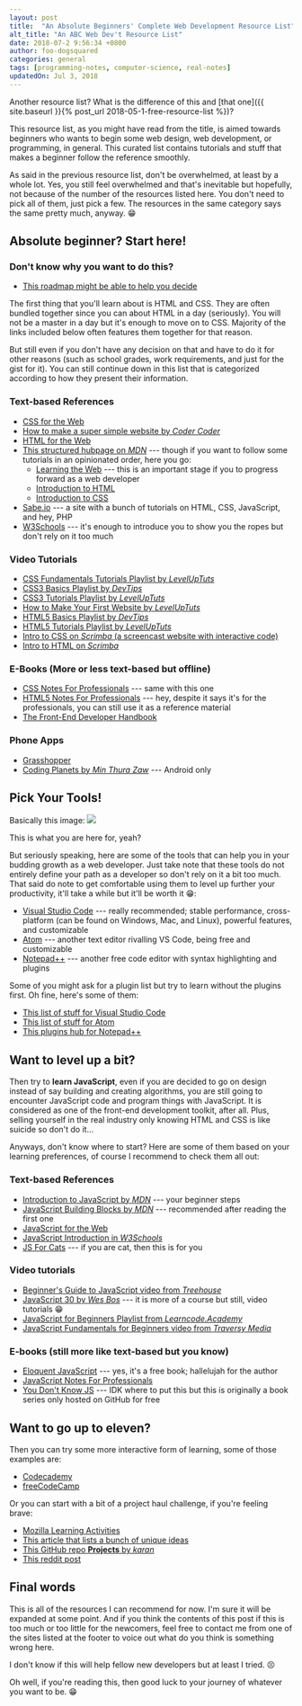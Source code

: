 ```yaml
---
layout: post
title:  "An Absolute Beginners' Complete Web Development Resource List"
alt_title: "An ABC Web Dev't Resource List"
date: 2018-07-2 9:56:34 +0800
author: foo-dogsquared
categories: general
tags: [programming-notes, computer-science, real-notes]
updatedOn: Jul 3, 2018
---
```


Another resource list? What is the difference of this and [that one]({{ site.baseurl }}{% post_url 2018-05-1-free-resource-list %})?

This resource list, as you might have read from the title, is aimed towards beginners who wants to begin some web design, 
web development, or programming, in general. This curated list contains tutorials and stuff that makes a beginner follow 
the reference smoothly.

As said in the previous resource list, don't be overwhelmed, at least by a whole lot. Yes, you still feel overwhelmed and 
that's inevitable but hopefully, not because of the number of the resources listed here. You don't need to pick all of them, just 
pick a few. The resources in the same category says the same pretty much, anyway. 😁

## Absolute beginner? Start here!
### Don't know why you want to do this?
- [This roadmap might be able to help you decide](https://github.com/kamranahmedse/developer-roadmap)

The first thing that you'll learn about is HTML and CSS. They are often bundled together since you can about HTML in a day (seriously).
You will not be a master in a day but it's enough to move on to CSS. Majority of the links included below often features them together for that reason. 

But still even if you don't have any decision on that and have to do it for other reasons (such as school grades, work requirements, and just for the gist for it). You can still continue 
down in this list that is categorized according to how they present their information. 

### Text-based References
- [CSS for the Web](https://sabe.io/classes/css)
- [How to make a super simple website by *Coder Coder*](https://coder-coder.com/how-to-make-simple-website-html/)
- [HTML for the Web](https://sabe.io/classes/html)
- [This structured hubpage on *MDN*](https://developer.mozilla.org/en-US/docs/Learn) --- though if you want to follow some tutorials in an opinionated order, here you go:
    - [Learning the Web](https://developer.mozilla.org/en-US/docs/Learn/Getting_started_with_the_web) --- this is an important stage if you to progress forward as a web developer
    - [Introduction to HTML](https://developer.mozilla.org/en-US/docs/Learn/HTML/Introduction_to_HTML)
    - [Introduction to CSS](https://developer.mozilla.org/en-US/docs/Learn/CSS/Introduction_to_CSS)
- [Sabe.io](http://sabe.io/) --- a site with a bunch of tutorials on HTML, CSS, JavaScript, and hey, PHP 
- [W3Schools](https://www.w3schools.com) --- it's enough to introduce you to show you the ropes but don't rely on it too much

### Video Tutorials
- [CSS Fundamentals Tutorials Playlist by *LevelUpTuts*](https://www.youtube.com/watch?v=x9HmYfSN4Gk&list=PLLnpHn493BHH6DkHPhduhco5XavNA9JaD)
- [CSS3 Basics Playlist by *DevTips*](https://www.youtube.com/watch?v=s7ONvIgOWdM&list=PLqGj3iMvMa4IOmy04kDxh_hqODMqoeeCy)
- [CSS3 Tutorials Playlist by *LevelUpTuts*](https://www.youtube.com/watch?v=x9HmYfSN4Gk&list=PLLnpHn493BHH6DkHPhduhco5XavNA9JaD)
- [How to Make Your First Website by *LevelUpTuts*](https://www.youtube.com/watch?v=0aUtQPZcqxE&list=PLLnpHn493BHGlqEn4EE7dRUnPn4o_tKM0)
- [HTML5 Basics Playlist by *DevTips*](https://www.youtube.com/watch?v=NzzGt7EmXVw&list=PLqGj3iMvMa4KlJn1pMYPVV3eYzxJlWcON)
- [HTML5 Tutorials Playlist by *LevelUpTuts*](https://www.youtube.com/watch?v=0aUtQPZcqxE&list=PLLnpHn493BHGlqEn4EE7dRUnPn4o_tKM0)
- [Intro to CSS on *Scrimba* (a screencast website with interactive code)](https://scrimba.com/g/gintrotocss)
- [Intro to HTML on *Scrimba*](https://scrimba.com/g/ghtml)

### E-Books (More or less text-based but offline)
- [CSS Notes For Professionals](https://goalkicker.com/CSSBook/CSSNotesForProfessionals.pdf) --- same with this one
- [HTML5 Notes For Professionals](https://goalkicker.com/HTML5Book/HTML5NotesForProfessionals.pdf) --- hey, despite it says it's for the professionals, you can still use it as a reference material
- [The Front-End Developer Handbook](https://www.gitbook.com/book/frontendmasters/front-end-developer-handbook-2018/details)

### Phone Apps
- [Grasshopper](https://grasshopper.codes/)
- [Coding Planets by *Min Thura Zaw*](https://play.google.com/store/apps/details?id=com.material.design.codingplanet&hl=en_US) --- Android only

## Pick Your Tools!
Basically this image:
<img src="{{ '../assets/pictures/web-dev-tools-expanding-brain.png' | relative_url }}">
<p class="caption">This is what you are here for, yeah?</p>

But seriously speaking, here are some of the tools that can help you in your budding growth as a web developer. Just take note 
that these tools do not entirely define your path as a developer so don't rely on it a bit too much. That said do note to get 
comfortable using them to level up further your productivity, it'll take a while but it'll be worth it 😁:
- [Visual Studio Code](https://code.visualstudio.com/) --- really recommended; stable performance, cross-platform (can be found on Windows, Mac, and Linux), powerful features, and customizable
- [Atom](https://atom.io/) --- another text editor rivalling VS Code, being free and customizable
- [Notepad++](https://notepad-plus-plus.org/) --- another free code editor with syntax highlighting and plugins

Some of you might ask for a plugin list but try to learn without the plugins first. Oh fine, here's some of them:
- [This list of stuff for Visual Studio Code](https://github.com/viatsko/awesome-vscode)
- [This list of stuff for Atom](https://github.com/mehcode/awesome-atom)
- [This plugins hub for Notepad++](http://docs.notepad-plus-plus.org/index.php?title=Plugin_Central)

## Want to level up a bit?
Then try to **learn JavaScript**, even if you are decided to go on design instead of say building and creating algorithms, you are still going to 
encounter JavaScript code and program things with JavaScript. It is considered as one of the front-end development toolkit, after all. Plus, selling 
yourself in the real industry only knowing HTML and CSS is like suicide so don't do it...

Anyways, don't know where to start? Here are some of them based on your learning preferences, of course I recommend to check them all out:

### Text-based References
- [Introduction to JavaScript by *MDN*](https://developer.mozilla.org/en-US/docs/Learn/JavaScript/First_steps) --- your beginner steps
- [JavaScript Building Blocks by *MDN*](https://developer.mozilla.org/en-US/docs/Learn/JavaScript/Building_blocks) --- recommended after reading the first one
- [JavaScript for the Web](https://sabe.io/classes/javascript)
- [JavaScript Introduction in *W3Schools*](https://www.w3schools.com/js/js_intro.asp)
- [JS For Cats](http://jsforcats.com/) --- if you are cat, then this is for you

### Video tutorials
- [Beginner's Guide to JavaScript video from *Treehouse*](https://www.youtube.com/watch?v=UOeofWla8mE)
- [JavaScript 30 by *Wes Bos*](https://javascript30.com/) --- it is more of a course but still, video tutorials 😁
- [JavaScript for Beginners Playlist from *Learncode.Academy*](https://www.youtube.com/watch?v=fGdd9qNwQdQ&list=PLoYCgNOIyGACnrXwo5HMCfOH9VT05znGv)
- [JavaScript Fundamentals for Beginners video from *Traversy Media*](https://www.youtube.com/watch?v=vEROU2XtPR8)

### E-books (still more like text-based but you know)
- [Eloquent JavaScript](http://eloquentjavascript.net/) --- yes, it's a free book; hallelujah for the author
- [JavaScript Notes For Professionals](https://goalkicker.com/JavaScriptBook/JavaScriptNotesForProfessionals.pdf)
- [You Don't Know JS](https://github.com/getify/You-Dont-Know-JS) --- IDK where to put this but this is originally a book series only hosted on GitHub for free

## Want to go up to eleven?
Then you can try some more interactive form of learning, some of those examples are:
- [Codecademy](http://www.codecademy.com/)
- [freeCodeCamp](https://www.freecodecamp.org/)

Or you can start with a bit of a project haul challenge, if you're feeling brave:
- [Mozilla Learning Activities](https://learning.mozilla.org/en-US/activities)
- [This article that lists a bunch of unique ideas](https://medium.freecodecamp.org/want-to-build-something-fun-heres-a-list-of-sample-web-app-ideas-b991bce0ed9a)
- [This GitHub repo **Projects** by *karan*](https://github.com/karan/Projects)
- [This reddit post](https://www.reddit.com/r/learnprogramming/comments/2a9ygh/1000_beginner_programming_projects_xpost/)

## Final words
This is all of the resources I can recommend for now. I'm sure it will be expanded at some point. And if you think the contents of 
this post if this is too much or too little for the newcomers, feel free to contact me from one of the sites listed at the footer 
to voice out what do you think is something wrong here.

I don't know if this will help fellow new developers but at least I tried. 😣

Oh well, if you're reading this, then good luck to your journey of whatever you want to be. 😁
